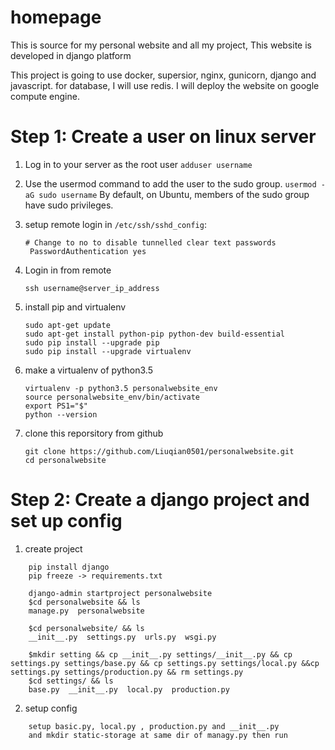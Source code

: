 # homepage
This is source for my personal website and all my project, This website is developed in django platform

This project is going to use docker, supersior, nginx, gunicorn, django and javascript. for database, I will use redis.
I will deploy the website on google compute engine.



# Step 1: Create a user on linux server
1. Log in to your server as the root user
`
adduser username
`

2. Use the usermod command to add the user to the sudo group.
`
usermod -aG sudo username
`
By default, on Ubuntu, members of the sudo group have sudo privileges.

3. setup remote login
in `/etc/ssh/sshd_config`:
    ```
    # Change to no to disable tunnelled clear text passwords
     PasswordAuthentication yes
    ```
4. Login in from remote
    ```
    ssh username@server_ip_address
    ```
    
5. install pip and virtualenv
    ```
    sudo apt-get update
    sudo apt-get install python-pip python-dev build-essential 
    sudo pip install --upgrade pip 
    sudo pip install --upgrade virtualenv 
    ```
6. make a virtualenv of python3.5
    ```
    virtualenv -p python3.5 personalwebsite_env
    source personalwebsite_env/bin/activate
    export PS1="$"
    python --version
    ```
7. clone this reporsitory from github
    ```
    git clone https://github.com/Liuqian0501/personalwebsite.git
    cd personalwebsite
    ```

# Step 2: Create a django project and set up config
1. create project
```
    pip install django
    pip freeze -> requirements.txt
    
    django-admin startproject personalwebsite
    $cd personalwebsite && ls
    manage.py  personalwebsite
    
    $cd personalwebsite/ && ls
    __init__.py  settings.py  urls.py  wsgi.py

    $mkdir setting && cp __init__.py settings/__init__.py && cp settings.py settings/base.py && cp settings.py settings/local.py &&cp settings.py settings/production.py && rm settings.py
    $cd settings/ && ls
    base.py  __init__.py  local.py  production.py
```
2. setup config
```
    setup basic.py, local.py , production.py and __init__.py
    and mkdir static-storage at same dir of managy.py then run
    
```


